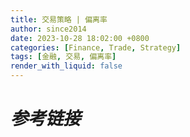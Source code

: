 ```yaml
---
title: 交易策略 | 偏离率
author: since2014
date: 2023-10-28 18:02:00 +0800
categories: [Finance, Trade, Strategy]
tags: [金融, 交易, 偏离率]
render_with_liquid: false
---
```



# *参考链接*

